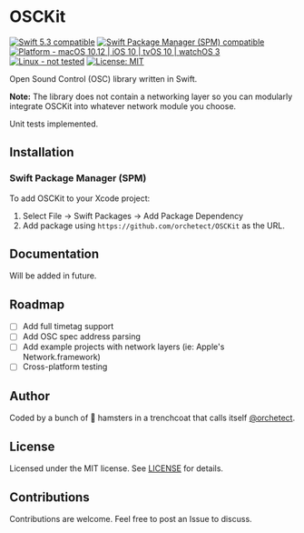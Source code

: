 # OSCKit

<p>
<a href="https://developer.apple.com/swift">
<img src="https://img.shields.io/badge/Swift%205.3-compatible-orange.svg?style=flat"
	 alt="Swift 5.3 compatible" /></a>
<a href="#installation">
<img src="https://img.shields.io/badge/SPM-compatible-orange.svg?style=flat"
	 alt="Swift Package Manager (SPM) compatible" /></a>
<a href="https://developer.apple.com/swift">
<img src="https://img.shields.io/badge/platform-macOS%2010.12%20|%20iOS%2010%20|%20tvOS%2010%20|%20watchOS%203-green.svg?style=flat"
	 alt="Platform - macOS 10.12 | iOS 10 | tvOS 10 | watchOS 3" /></a>
<a href="#contributions">
<img src="https://img.shields.io/badge/Linux-not%20tested-black.svg?style=flat"
	 alt="Linux - not tested" /></a>
<a href="https://github.com/orchetect/OSCKit/blob/main/LICENSE">
<img src="http://img.shields.io/badge/license-MIT-blue.svg?style=flat"
	 alt="License: MIT" /></a>

Open Sound Control (OSC) library written in Swift.

**Note:** The library does not contain a networking layer so you can modularly integrate OSCKit into whatever network module you choose.

Unit tests implemented.

## Installation

### Swift Package Manager (SPM)

To add OSCKit to your Xcode project:

1. Select File → Swift Packages → Add Package Dependency
2. Add package using  `https://github.com/orchetect/OSCKit` as the URL.

## Documentation

Will be added in future.

## Roadmap

- [ ] Add full timetag support
- [ ] Add OSC spec address parsing
- [ ] Add example projects with network layers (ie: Apple's Network.framework)
- [ ] Cross-platform testing

## Author

Coded by a bunch of 🐹 hamsters in a trenchcoat that calls itself [@orchetect](https://github.com/orchetect).

## License

Licensed under the MIT license. See [LICENSE](https://github.com/orchetect/OSCKit/blob/master/LICENSE) for details.

## Contributions

Contributions are welcome. Feel free to post an Issue to discuss.
